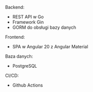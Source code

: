 Backend:
- REST API w Go
- Framework Gin
- GORM do obsługi bazy danych

Frontend:
- SPA w Angular 20 z Angular Material

Baza danych:
- PostgreSQL

CI/CD:
- Github Actions

